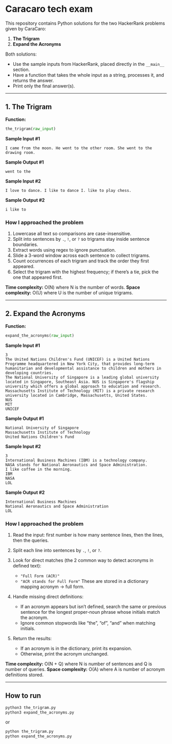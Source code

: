 # Caracaro tech exam

This repository contains Python solutions for the two HackerRank problems given by CaraCaro:

1. **The Trigram**  
2. **Expand the Acronyms**

Both solutions:
- Use the sample inputs from HackerRank, placed directly in the `__main__` section.
- Have a function that takes the whole input as a string, processes it, and returns the answer.
- Print only the final answer(s).

---

## 1. The Trigram

**Function:**  
```python
the_trigram(raw_input)
````

**Sample Input #1**

```
I came from the moon. He went to the other room. She went to the drawing room.
```

**Sample Output #1**

```
went to the
```

**Sample Input #2**

```
I love to dance. I like to dance I. like to play chess.
```

**Sample Output #2**

```
i like to
```

### How I approached the problem

1. Lowercase all text so comparisons are case-insensitive.
2. Split into sentences by `.`, `!`, or `?` so trigrams stay inside sentence boundaries.
3. Extract words using regex to ignore punctuation.
4. Slide a 3-word window across each sentence to collect trigrams.
5. Count occurrences of each trigram and track the order they first appeared.
6. Select the trigram with the highest frequency; if there’s a tie, pick the one that appeared first.

**Time complexity:** O(N) where N is the number of words.
**Space complexity:** O(U) where U is the number of unique trigrams.

---

## 2. Expand the Acronyms

**Function:**

```python
expand_the_acronyms(raw_input)
```

**Sample Input #1**

```
3
The United Nations Children's Fund (UNICEF) is a United Nations Programme headquartered in New York City, that provides long-term humanitarian and developmental assistance to children and mothers in developing countries.
The National University of Singapore is a leading global university located in Singapore, Southeast Asia. NUS is Singapore's flagship university which offers a global approach to education and research.
Massachusetts Institute of Technology (MIT) is a private research university located in Cambridge, Massachusetts, United States.
NUS
MIT
UNICEF
```

**Sample Output #1**

```
National University of Singapore
Massachusetts Institute of Technology
United Nations Children's Fund
```

**Sample Input #2**

```
3
International Business Machines (IBM) is a technology company.
NASA stands for National Aeronautics and Space Administration.
I like coffee in the morning.
IBM
NASA
LOL

```

**Sample Output #2**

```
International Business Machines
National Aeronautics and Space Administration
LOL
```

### How I approached the problem

1. Read the input: first number is how many sentence lines, then the lines, then the queries.
2. Split each line into sentences by `.`, `!`, or `?`.
3. Look for direct matches (the 2 common way to detect acronyms in defined text):

   * `"Full Form (ACR)"`
   * `"ACR stands for Full Form"`
     These are stored in a dictionary mapping acronym → full form.
4. Handle missing direct definitions:

   * If an acronym appears but isn’t defined, search the same or previous sentence for the longest proper-noun phrase whose initials match the acronym.
   * Ignore common stopwords like “the”, “of”, “and” when matching initials.
5. Return the results:

   * If an acronym is in the dictionary, print its expansion.
   * Otherwise, print the acronym unchanged.

**Time complexity:** O(N + Q) where N is number of sentences and Q is number of queries.
**Space complexity:** O(A) where A is number of acronym definitions stored.

---

## How to run

```bash
python3 the_trigram.py
python3 expand_the_acronyms.py
```
or 

```bash
python the_trigram.py
python expand_the_acronyms.py
```
